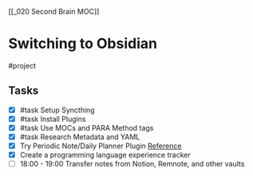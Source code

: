 [[_020 Second Brain MOC]]
# Switching to Obsidian
#project
## Tasks
- [x] #task Setup Syncthing 
- [x] #task Install Plugins 
- [x] #task Use MOCs and PARA Method tags 
- [x] #task Research Metadata and YAML
- [x]  Try Periodic Note/Daily Planner Plugin [Reference](https://www.youtube.com/watch?v=NzPX6wqO3I0)
- [x] Create a programming language experience tracker 
- [ ] 18:00 - 19:00 Transfer notes from Notion, Remnote, and other vaults 